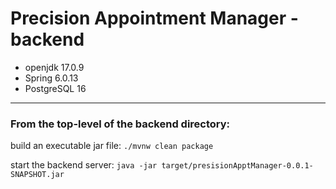 # Precision Appointment Manager - backend

- openjdk 17.0.9
- Spring 6.0.13
- PostgreSQL 16

___

### From the top-level of the backend directory:

build an executable jar file: ``` ./mvnw clean package ```

start the backend server: ``` java -jar target/presisionApptManager-0.0.1-SNAPSHOT.jar ```
